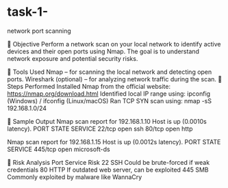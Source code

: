 # task-1-
network port scanning

📌 Objective
Perform a network scan on your local network to identify active devices and their open ports using Nmap. The goal is to understand network exposure and potential security risks.

🧰 Tools Used
Nmap – for scanning the local network and detecting open ports.
Wireshark (optional) – for analyzing network traffic during the scan.
📡 Steps Performed
Installed Nmap from the official website: https://nmap.org/download.html
Identified local IP range using:
ipconfig (Windows) / ifconfig (Linux/macOS)
Ran TCP SYN scan using:
nmap -sS 192.168.1.0/24

🧾 Sample Output
Nmap scan report for 192.168.1.10 Host is up (0.0010s latency). PORT STATE SERVICE 22/tcp open ssh 80/tcp open http

Nmap scan report for 192.168.1.15 Host is up (0.0012s latency). PORT STATE SERVICE 445/tcp open microsoft-ds

🚨 Risk Analysis
Port Service Risk 22 SSH Could be brute-forced if weak credentials 80 HTTP If outdated web server, can be exploited 445 SMB Commonly exploited by malware like WannaCry
